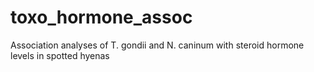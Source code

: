 # toxo_hormone_assoc
Association analyses of T. gondii and N. caninum with steroid hormone levels in spotted hyenas
